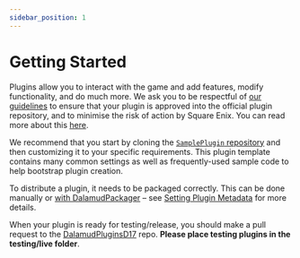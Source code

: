 ```yaml
---
sidebar_position: 1
---
```


# Getting Started

Plugins allow you to interact with the game and add features, modify
functionality, and do much more. We ask you to be respectful of
[our guidelines](../plugin-publishing/restrictions.md) to ensure that your
plugin is approved into the official plugin repository, and to minimise the risk
of action by Square Enix. You can read more about this
[here](../plugin-publishing/approval-process.md).

We recommend that you start by cloning the [`SamplePlugin`
repository][sample-plugin] and then customizing it to your specific
requirements. This plugin template contains many common settings as well as
frequently-used sample code to help bootstrap plugin creation.

To distribute a plugin, it needs to be packaged correctly. This can be done
manually or [with DalamudPackager](https://github.com/goatcorp/DalamudPackager)
– see [Setting Plugin Metadata](plugin-metadata) for more details.

When your plugin is ready for testing/release, you should make a pull request to
the [DalamudPluginsD17](https://github.com/goatcorp/DalamudPluginsD17) repo.
**Please place testing plugins in the testing/live folder**.

[sample-plugin]: https://github.com/goatcorp/SamplePlugin
